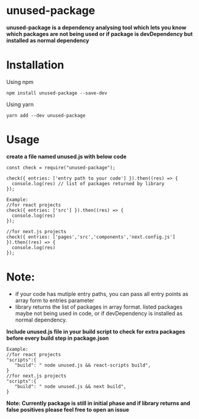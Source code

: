 # unused-package

**unused-package is a dependency analysing tool which lets you know which packages are not being used or if package is devDependency but installed as normal dependency**

# Installation

Using npm

```
npm install unused-package --save-dev
```

Using yarn

```
yarn add --dev unused-package 
```

# Usage

**create a file named unused.js with below code**

```
const check = require("unused-package");

check({ entries: ['entry path to your code'] }).then((res) => {
  console.log(res) // list of packages returned by library
});

Example:
//for react projects
check({ entries: ['src'] }).then((res) => {
  console.log(res)
});

//for next.js projects
check({ entries: ['pages','src','components','next.config.js'] }).then((res) => {
  console.log(res)
});
```

# Note:

- if your code has mutiple entry paths, you can pass all entry points as array form to entries parameter
- library returns the list of packages in array format. listed packages maybe not being used in code, or if devDependency is installed as normal dependency.

**Include unused.js file in your build script to check for extra packages before every build step in package.json**

```
Example:
//for react projects
"scripts":{
   "build": " node unused.js && react-scripts build",
}
//for next.js projects
"scripts":{
   "build": " node unused.js && next build",
}
```

**Note: Currently package is still in initial phase and if library returns and false positives please feel free to open an issue**
